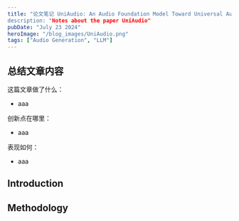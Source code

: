 ```yaml
---
title: "论文笔记 UniAudio: An Audio Foundation Model Toward Universal Audio Generation
description: "Notes about the paper UniAudio"
pubDate: "July 23 2024"
heroImage: "/blog_images/UniAudio.png"
tags: ["Audio Generation", "LLM"]
---
```

## 总结文章内容

这篇文章做了什么：
* aaa

创新点在哪里：

* aaa

表现如何：
* aaa

## Introduction
## Methodology